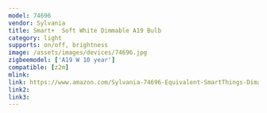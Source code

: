 ```yaml
---
model: 74696
vendor: Sylvania
title: Smart+  Soft White Dimmable A19 Bulb
category: light
supports: on/off, brightness
image: /assets/images/devices/74696.jpg
zigbeemodel: ['A19 W 10 year']
compatible: [z2m]
mlink: 
link: https://www.amazon.com/Sylvania-74696-Equivalent-SmartThings-Dimamble/dp/B0787LJCMC
link2: 
link3: 
---
```

